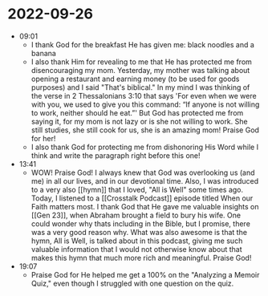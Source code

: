# 2022-09-26
- 09:01
	- I thank God for the breakfast He has given me: black noodles and a banana
	- I also thank Him for revealing to me that He has protected me from disencouraging my mom. Yesterday, my mother was talking about opening a restaurant and earning money (to be used for goods purposes) and I said "That's biblical." In my mind I was thinking of the verse in 2 Thessalonians 3:10 that says 'For even when we were with you, we used to give you this command: “If anyone is not willing to work, neither should he eat.”' But God has protected me from saying it, for my mom is not lazy or is she not willing to work. She still studies, she still cook for us, she is an amazing mom! Praise God for her!
	- I also thank God for protecting me from dishonoring His Word while I think and write the paragraph right before this one!
- 13:41
	- WOW! Praise God! I always knew that God was overlooking us (and me) in all our lives, and in our devotional time. Also, I was introduced to a very also [[hymn]] that I loved, "All is Well" some times ago. Today, I listened to a [[Crosstalk Podcast]] episode titled When our Faith matters most. I thank God that He gave me valuable insights on [[Gen 23]], when Abraham brought a field to bury his wife. One could wonder why thats including in the Bible, but I promise, there was a very good reason why. What was also awesome is that the hymn, All is Well, is talked about in this podcast, giving me such valuable information that I would not otherwise know about that makes this hymn that much more rich and meaningful. Praise God!
- 19:07
	- Praise God for He helped me get a 100% on the "Analyzing a Memoir Quiz," even though I struggled with one question on the quiz.
